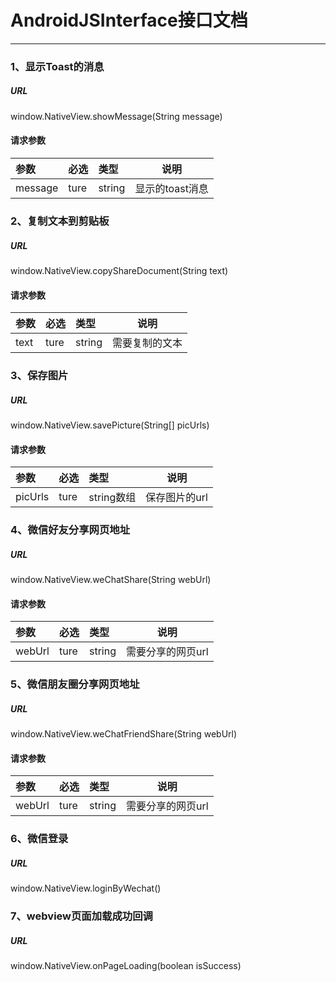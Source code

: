 # AndroidJSInterface接口文档
-----------

### 1、显示Toast的消息
##### URL
window.NativeView.showMessage(String message)
#### 请求参数
|参数|必选|类型|说明|
|:----- |:-------|:-----|----- |
|message |ture |string|显示的toast消息 |

### 2、复制文本到剪贴板
##### URL
window.NativeView.copyShareDocument(String text)
#### 请求参数
|参数|必选|类型|说明|
|:----- |:-------|:-----|----- |
|text |ture |string|需要复制的文本 |

### 3、保存图片
##### URL
window.NativeView.savePicture(String[] picUrls)
#### 请求参数
|参数|必选|类型|说明|
|:----- |:-------|:-----|----- |
|picUrls |ture |string数组|保存图片的url |

### 4、微信好友分享网页地址
##### URL
window.NativeView.weChatShare(String webUrl)
#### 请求参数
|参数|必选|类型|说明|
|:----- |:-------|:-----|----- |
|webUrl |ture |string|需要分享的网页url |

### 5、微信朋友圈分享网页地址
##### URL
window.NativeView.weChatFriendShare(String webUrl)
#### 请求参数
|参数|必选|类型|说明|
|:----- |:-------|:-----|----- |
|webUrl |ture |string|需要分享的网页url |

### 6、微信登录
##### URL
window.NativeView.loginByWechat()

### 7、webview页面加载成功回调
##### URL
window.NativeView.onPageLoading(boolean isSuccess)






















